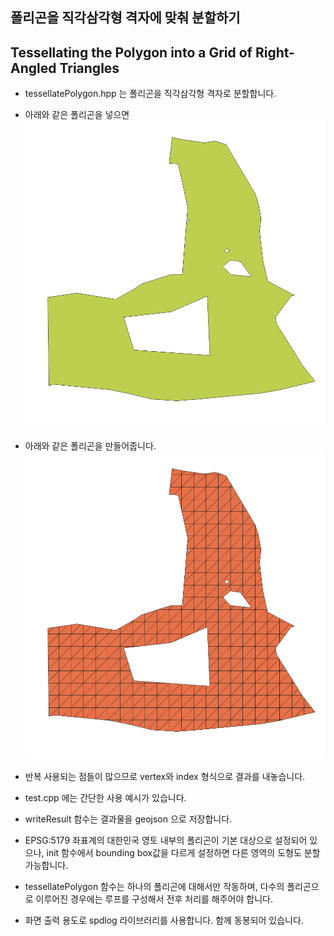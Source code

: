 ## 폴리곤을 직각삼각형 격자에 맞춰 분할하기
## Tessellating the Polygon into a Grid of Right-Angled Triangles

- tessellatePolygon.hpp 는 폴리곤을 직각삼각형 격자로 분할합니다.
- 아래와 같은 폴리곤을 넣으면
![](/image/input1.png)

- 아래와 같은 폴리곤을 만들어줍니다.
![](/image/output1.png)

- 반복 사용되는 점들이 많으므로 vertex와 index 형식으로 결과를 내놓습니다.

- test.cpp 에는 간단한 사용 예시가 있습니다. 

- writeResult 함수는 결과물을 geojson 으로 저장합니다.

- EPSG:5179 좌표계의 대한민국 영토 내부의 폴리곤이 기본 대상으로 설정되어 있으나, init 함수에서 bounding box값을 다르게 설정하면 다른 영역의 도형도 분할 가능합니다.

- tessellatePolygon 함수는 하나의 폴리곤에 대해서만 작동하며, 다수의 폴리곤으로 이루어진 경우에는 루프를 구성해서 전후 처리를 해주어야 합니다.

- 화면 출력 용도로 spdlog 라이브러리를 사용합니다. 함께 동봉되어 있습니다.